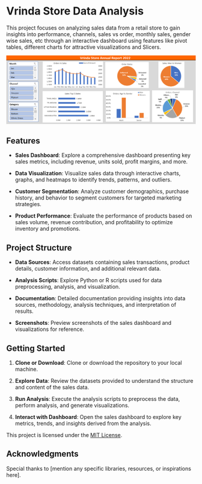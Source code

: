 # Vrinda Store Data Analysis

This project focuses on analyzing sales data from a retail store to gain insights into performance, channels, sales vs order, monthly sales, gender wise sales, etc through an interactive dashboard using features like pivot tables, different charts for attractive visualizations and Slicers.

![Store Sales](https://github.com/ailinabiswas/Interactive-Dashboard-with-Microsoft-Excel/blob/main/Vrinda%20Store%20Data%20Analysis/screenshot.PNG)

## Features

- **Sales Dashboard**: Explore a comprehensive dashboard presenting key sales metrics, including revenue, units sold, profit margins, and more.

- **Data Visualization**: Visualize sales data through interactive charts, graphs, and heatmaps to identify trends, patterns, and outliers.

- **Customer Segmentation**: Analyze customer demographics, purchase history, and behavior to segment customers for targeted marketing strategies.

- **Product Performance**: Evaluate the performance of products based on sales volume, revenue contribution, and profitability to optimize inventory and promotions.

## Project Structure

- **Data Sources**: Access datasets containing sales transactions, product details, customer information, and additional relevant data.

- **Analysis Scripts**: Explore Python or R scripts used for data preprocessing, analysis, and visualization.

- **Documentation**: Detailed documentation providing insights into data sources, methodology, analysis techniques, and interpretation of results.

- **Screenshots**: Preview screenshots of the sales dashboard and visualizations for reference.

## Getting Started

1. **Clone or Download**: Clone or download the repository to your local machine.

2. **Explore Data**: Review the datasets provided to understand the structure and content of the sales data.

3. **Run Analysis**: Execute the analysis scripts to preprocess the data, perform analysis, and generate visualizations.

4. **Interact with Dashboard**: Open the sales dashboard to explore key metrics, trends, and insights derived from the analysis.


This project is licensed under the [MIT License](LICENSE).

## Acknowledgments

Special thanks to [mention any specific libraries, resources, or inspirations here].

